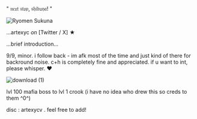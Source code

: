 " 𝔫𝔢𝔵𝔱 𝔰𝔱𝔬𝔭, 𝔰𝔥𝔦𝔟𝔲𝔶𝔞! "                        


![Ryomen Sukuna](https://github.com/user-attachments/assets/8f0c4055-4cfd-4a2a-9a65-4012d5fcf8c3)


...artexyc _on_ [Twitter / X] ★




...brief introduction...

9/9, minor. i follow back - im afk most of the time and just kind of there for backround noise. c+h is completely fine and appreciated. if u want to int, please whisper. ❤️

![download (1)](https://github.com/user-attachments/assets/8e67d2fc-cf19-4cb1-a4d0-794871db4890)

lvl 100 mafia boss to lvl 1 crook 
(i have no idea who drew this so creds to them ^0^)

disc : artexycv . feel free to add!
